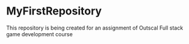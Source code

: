 # MyFirstRepository
This repository is being created for an assignment of Outscal Full stack game development course
